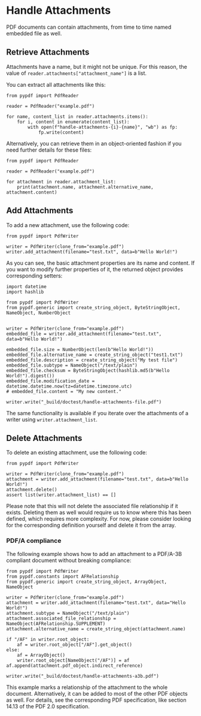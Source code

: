 # Handle Attachments

PDF documents can contain attachments, from time to time named embedded file as well.

## Retrieve Attachments

Attachments have a name, but it might not be unique. For this reason, the value of `reader.attachments["attachment_name"]`
is a list.

You can extract all attachments like this:

```{testcode}
from pypdf import PdfReader

reader = PdfReader("example.pdf")

for name, content_list in reader.attachments.items():
    for i, content in enumerate(content_list):
        with open(f"handle-attachments-{i}-{name}", "wb") as fp:
            fp.write(content)
```

Alternatively, you can retrieve them in an object-oriented fashion if you need
further details for these files:

```{testcode}
from pypdf import PdfReader

reader = PdfReader("example.pdf")

for attachment in reader.attachment_list:
    print(attachment.name, attachment.alternative_name, attachment.content)
```

## Add Attachments

To add a new attachment, use the following code:

```{testcode}
from pypdf import PdfWriter

writer = PdfWriter(clone_from="example.pdf")
writer.add_attachment(filename="test.txt", data=b"Hello World!")
```

As you can see, the basic attachment properties are its name and content. If you
want to modify further properties of it, the returned object provides corresponding
setters:

```{testcode}
import datetime
import hashlib

from pypdf import PdfWriter
from pypdf.generic import create_string_object, ByteStringObject, NameObject, NumberObject


writer = PdfWriter(clone_from="example.pdf")
embedded_file = writer.add_attachment(filename="test.txt", data=b"Hello World!")

embedded_file.size = NumberObject(len(b"Hello World!"))
embedded_file.alternative_name = create_string_object("test1.txt")
embedded_file.description = create_string_object("My test file")
embedded_file.subtype = NameObject("/text/plain")
embedded_file.checksum = ByteStringObject(hashlib.md5(b"Hello World!").digest())
embedded_file.modification_date = datetime.datetime.now(tz=datetime.timezone.utc)
# embedded_file.content = "My new content."

writer.write("_build/doctest/handle-attachments-file.pdf")
```

The same functionality is available if you iterate over the attachments of a writer
using `writer.attachment_list`.

## Delete Attachments

To delete an existing attachment, use the following code:

```{testcode}
from pypdf import PdfWriter

writer = PdfWriter(clone_from="example.pdf")
attachment = writer.add_attachment(filename="test.txt", data=b"Hello World!")
attachment.delete()
assert list(writer.attachment_list) == []
```

Please note that this will not delete the associated file relationship
if it exists. Deleting them as well would require us to know where this has
been defined, which requires more complexity. For now, please consider looking
for the corresponding definition yourself and delete it from the array.

### PDF/A compliance

The following example shows how to add an attachment to a PDF/A-3B compliant document
without breaking compliance:

```{testcode}
from pypdf import PdfWriter
from pypdf.constants import AFRelationship
from pypdf.generic import create_string_object, ArrayObject, NameObject

writer = PdfWriter(clone_from="example.pdf")
attachment = writer.add_attachment(filename="test.txt", data="Hello World!")
attachment.subtype = NameObject("/text/plain")
attachment.associated_file_relationship = NameObject(AFRelationship.SUPPLEMENT)
attachment.alternative_name = create_string_object(attachment.name)

if "/AF" in writer.root_object:
    af = writer.root_object["/AF"].get_object()
else:
    af = ArrayObject()
    writer.root_object[NameObject("/AF")] = af
af.append(attachment.pdf_object.indirect_reference)

writer.write("_build/doctest/handle-attachments-a3b.pdf")
```

This example marks a relationship of the attachment to the whole document.
Alternatively, it can be added to most of the other PDF objects as well.
For details, see the corresponding PDF specification, like section 14.13
of the PDF 2.0 specification.
